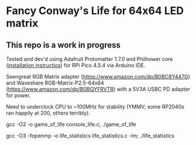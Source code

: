 # Fancy Conway's Life for 64x64 LED matrix

## This repo is a work in progress

Tested and dev'd using Adafruit Protomatter 1.7.0 and Philhower core ([installation instructios](https://learn.adafruit.com/rp2040-arduino-with-the-earlephilhower-core/installing-the-earlephilhower-core)) for RPi Pico 4.5.4 via Arduino IDE.

Seengreat RGB Matrix adapter (https://www.amazon.com/dp/B0BC8Y447G) and Waveshare RGB-Matrix-P2.5-64x64 (https://www.amazon.com/dp/B0BQYFRVTR) with a 5V3A USBC PD adapter for power.

Need to underclock CPU to ~100MHz for stability (YMMV; some RP2040s ran happily at 200, others terribly).

gcc -O2 -o game_of_life console_life.c; ./game_of_life

gcc -O3 -fopenmp -o life_statistics life_statistics.c -lm; ./life_statistics
